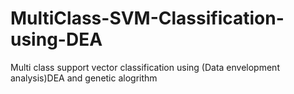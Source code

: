 # MultiClass-SVM-Classification-using-DEA
Multi class support vector classification using (Data envelopment analysis)DEA and genetic alogrithm
